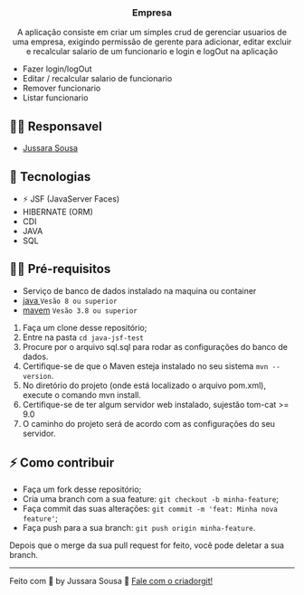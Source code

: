 
<h3 align="center">
  Empresa
</h3>

<p align="center"> A aplicação  consiste em criar um simples crud de gerenciar usuarios de uma empresa, exigindo permissão de gerente para adicionar, editar excluir e recalcular salario de um funcionario e login e logOut na aplicação

- Fazer login/logOut
- Editar / recalcular salario de funcionario
- Remover funcionario
- Listar funcionario</p>



## 👩‍💻 Responsavel

- [Jussara Sousa](https://github.com/SSar4)

## 🚀 Tecnologias

- ⚡ JSF (JavaServer Faces)
- HIBERNATE (ORM)
- CDI
- JAVA
- SQL

## ✋🏻 Pré-requisitos
- Serviço de banco de dados instalado na maquina ou container
- [java ](https://www.java.com/pt-BR/) `Vesão 8 ou superior`
- [mavem](https://maven.apache.org/) `Vesão 3.8 ou superior`


1. Faça um clone desse repositório;
2. Entre na pasta `cd java-jsf-test`
3. Procure por o arquivo sql.sql para rodar as configurações do banco de dados.
4. Certifique-se de que o Maven esteja instalado no seu sistema `mvn --version`.
5. No diretório do projeto (onde está localizado o arquivo pom.xml), execute o     comando mvn install. 
6. Certifique-se de ter algum servidor web instalado, sujestão tom-cat >= 9.0 
7. O caminho do projeto será de acordo com as configurações do seu servidor.

## ⚡️ Como contribuir

- Faça um fork desse repositório;
- Cria uma branch com a sua feature: `git checkout -b minha-feature`;
- Faça commit das suas alterações: `git commit -m 'feat: Minha nova feature'`;
- Faça push para a sua branch: `git push origin minha-feature`.

Depois que o merge da sua pull request for feito, você pode deletar a sua branch.

---

Feito com 💖 by Jussara Sousa 👋 [Fale com o criadorgit!](https://github.com/SSar4/)

